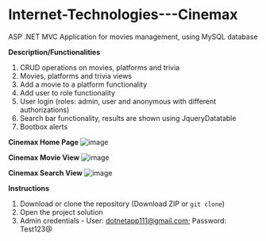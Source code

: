 # Internet-Technologies---Cinemax
ASP .NET MVC Application for movies management, using MySQL database


**__Description/Functionalities__**
1. CRUD operations on movies, platforms and trivia
2. Movies, platforms and trivia views
3. Add a movie to a platform functionality
4. Add user to role functionality
5. User login (roles: admin, user and anonymous with different authorizations)
6. Search bar functionality, results are shown using JqueryDatatable
7. Bootbox alerts


**Cinemax Home Page**
![image](https://github.com/mihailspirkoski/Internet-Technologies---Cinemax/assets/74495955/2b24e9a8-c395-44d4-8fe0-6dd80948a127)

**Cinemax Movie View**
![image](https://github.com/mihailspirkoski/Internet-Technologies---Cinemax/assets/74495955/f22462e4-a863-4b15-8708-7efa959e73ca)

**Cinemax Search View**
![image](https://github.com/mihailspirkoski/Internet-Technologies---Cinemax/assets/74495955/7f4e8aa5-778f-40af-94f2-bfadca37b1fe)





**__Instructions__**

1. Download or clone the repository (Download ZIP or `git clone`)
2. Open the project solution
3. Admin credentials - User: dotnetapp111@gmail.com; Password: Test123@








